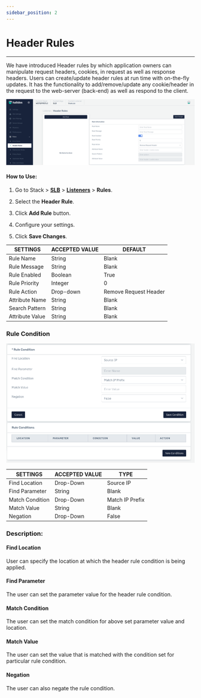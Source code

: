 ```yaml
---
sidebar_position: 2
---
```


# Header Rules

---

We have introduced Header rules by which application owners can manipulate request headers, cookies, in request as well as response headers. Users can create/update header rules at run time with on-the-fly updates. It has the functionality to add/remove/update any cookie/header in the request to the web-server (back-end) as well as respond to the client.

![headerrules](/img/adc/v2/headerrule.png)

#### How to Use:

1. Go to Stack > [**SLB**](/adc/docs) > [**Listeners**](../../listeners/) > **Rules**.

2. Select the **Header Rule**.

3. Click **Add Rule** button.

4. Configure your settings. 

5. Click **Save Changes**.

| SETTINGS        | ACCEPTED VALUE | DEFAULT            |
|-----------------|----------------|--------------------|
| Rule Name       | String         | Blank              |
| Rule Message    | String         | Blank              |
| Rule Enabled    | Boolean        | True               |
| Rule Priority   | Integer        | 0                  |
| Rule Action     | Drop-down      | Remove Request Header |
| Attribute Name  | String         | Blank              |
| Search Pattern  | String         | Blank              |
| Attribute Value | String         | Blank              |

### Rule Condition

![headerrules2](/img/adc/v2/headerrule1.png)

| SETTINGS        | ACCEPTED VALUE | TYPE            |
|-----------------|----------------|-----------------|
| Find Location   | Drop-Down      | Source IP       |
| Find Parameter  | String         | Blank           |
| Match Condition | Drop-Down      | Match IP Prefix |
| Match Value     | String         | Blank           |
| Negation        | Drop-Down      | False           |

### **Description**:

#### Find Location

User can specify the location at which the header rule condition is being applied.

#### Find Parameter

The user can set the parameter value for the header rule condition.

#### Match Condition

The user can set the match condition for above set parameter value and location.

#### Match Value

The user can set the value that is matched with the condition set for particular rule condition. 

#### Negation

The user can also negate the rule condition.
